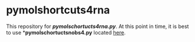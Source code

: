 # pymolshortcuts4rna

This repository for ***pymolschortucts4rna.py***.
At this point in time, it is best to use  ***pymolschortuctsnobs4.py** located [here](https://github.com/MooersLab/pymolshortcutsb "/pymolshortcutsb").
